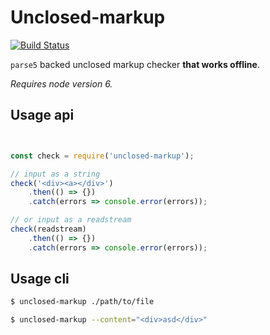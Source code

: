 # Unclosed-markup 
[![Build Status](https://travis-ci.org/sveisvei/unclosed-markup.svg?branch=master)](https://travis-ci.org/sveisvei/unclosed-markup)

`parse5` backed unclosed markup checker **that works offline**.

_Requires node version 6._

## Usage api

```javascript


const check = require('unclosed-markup');

// input as a string
check('<div><a></div>')
    .then(() => {})
    .catch(errors => console.error(errors));

// or input as a readstream
check(readstream)
    .then(() => {})
    .catch(errors => console.error(errors));
```


## Usage cli


```bash
$ unclosed-markup ./path/to/file

$ unclosed-markup --content="<div>asd</div>"
```
